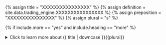 <!--------------------------------------------- TITLE AND DEFINITION starts -->

{% assign title = "XXXXXXXXXXXXXXXX" %}
{% assign definition = site.data.trading_engine.XXXXXXXXXXXXXXXX %}
{% assign preposition = "XXXXXXXXXXXXXXXX" %}
{% assign plural = "s" %}

<!--------------------------------------------- TITLE AND DEFINITION ends -->

{% if include.more == "yes" and include.heading == "more" %}
<details class='detailsCollapsible'><summary class='nobr'>Click to learn more about {{ title | downcase }}{{plural}}
</summary>
{% endif %}

{% if include.heading != "" and include.heading != "more" %}
{{include.heading}} {{title}}
{% endif %}

{% if include.icon != "no" %} 

{% if include.table == "yes" and include.icon != "no" %}
<table class='definitionTable'><tr><td>
{% endif %}

<img src='images/icons/nodes/png{{include.icon}}/{{ title | downcase | replace: " ", "-" }}.png' />

{% if include.table == "yes" and include.icon != "no" %}
</td><td>
{% endif %}

{% endif %}

{% if include.definition == "bold" %}
<strong>{{ definition }}</strong>
{% else %}
{% if include.definition != "no" %}
{{ definition }}
{% endif %}
{% endif %}

{% if include.table == "yes" and include.icon != "no" %}
</td></tr></table>
{% endif %}

{% if include.more == "yes" and include.content == "more" and include.heading != "more" %}
<details class='detailsCollapsible'><summary class='nobr'>Click to learn more about {{ title | downcase }}{{plural}}
</summary>
{% endif %}

{% if include.content != "no" %}

<!--------------------------------------------- CONTENT starts -->In other words, it is the equivalent annual return received over a given period.*The formula:*```annualized rate of return = (((investment + profits) / investments) ^ (365 / days)) - 1```In the context of the episode base asset and episode quoted asset, the calculation is done relative to the corresponding assets, and the overall context.*The formulas:*```tradingEngine.current.episode.episodeBaseAsset.annualizedRateOfReturn.value = ((( tradingEngine.current.episode.episodeBaseAsset.beginBalance.value +tradingEngine.current.episode.episodeBaseAsset.profitLoss.value ) / tradingEngine.current.episode.episodeBaseAsset.beginBalance.value) ^(365 / tradingEngine.current.episode.episodeStatistics.days.value)) - 1tradingEngine.current.episode.episodeQuotedAsset.annualizedRateOfReturn.value = ((( tradingEngine.current.episode.episodeQuotedAsset.beginBalance.value +tradingEngine.current.episode.episodeQuotedAsset.profitLoss.value ) / tradingEngine.current.episode.episodeQuotedAsset.beginBalance.value) ^(365 / tradingEngine.current.episode.episodeStatistics.days.value)) - 1```*The JavaScript code:*```jstradingEngine.current.episode.episodeBaseAsset.annualizedRateOfReturn.value = Math.pow(             ( tradingEngine.current.episode.episodeBaseAsset.beginBalance.value +             tradingEngine.current.episode.episodeBaseAsset.profitLoss.value ) /              tradingEngine.current.episode.episodeBaseAsset.beginBalance.value             ,              (365 / tradingEngine.current.episode.episodeStatistics.days.value)        ) - 1tradingEngine.current.episode.episodeQuotedAsset.annualizedRateOfReturn.value = Math.pow(             ( tradingEngine.current.episode.episodeQuotedAsset.beginBalance.value +             tradingEngine.current.episode.episodeQuotedAsset.profitLoss.value ) /              tradingEngine.current.episode.episodeQuotedAsset.beginBalance.value             ,              (365 / tradingEngine.current.episode.episodeStatistics.days.value)        ) - 1```In the context of the episode statistics, the calculation is done using the consolidated balance, as explained in the profit loss definition. {% include note.html content="When the context does not refer to either of the assets in particular, then both asset balances are consolidated, and denominated in the quoted asset." %}*The JavaScript code:*```jstradingEngine.current.episode.episodeStatistics.annualizedRateOfReturn.value =Math.pow(            (                tradingEngine.current.episode.episodeBaseAsset.beginBalance.value *                 tradingEngine.current.episode.beginRate.value +                tradingEngine.current.episode.episodeQuotedAsset.beginBalance.value +                tradingEngine.current.episode.episodeBaseAsset.profitLoss.value +                tradingEngine.current.episode.episodeQuotedAsset.profitLoss.value            ) /             (                tradingEngine.current.episode.episodeBaseAsset.beginBalance.value *                 tradingEngine.current.episode.beginRate.value +                tradingEngine.current.episode.episodeQuotedAsset.beginBalance.value             )         ,             (                365 / tradingEngine.current.episode.episodeStatistics.days.value            )         ) - 1```<!--------------------------------------------- CONTENT ends -->

{% endif %}

{% if include.more == "yes" and include.content != "more" and include.heading != "more" %}
<details class='detailsCollapsible'><summary class='nobr'>Click to learn more about {{ title | downcase }}{{plural}}
</summary>
{% endif %}

{% if include.adding != "" %}

{{include.adding}} Adding {{preposition}} {{title}} Node

<!--------------------------------------------- ADDING starts -->To add the {{ title | downcase }} node, select *Add Missing Items* on the parent node menu. <!--------------------------------------------- ADDING ends -->

{% endif %}

{% if include.configuring != "" %}

{{include.configuring}} Configuring the {{title}}

<!--------------------------------------------- CONFIGURING starts -->XXXXXXXXXXXXXXXXXXXXXXXXXXXXXXXXXXXXXXXXXXXXXXXXXXXXXX<!--------------------------------------------- CONFIGURING ends -->

{% endif %}

{% if include.starting != "" %}

{{include.starting}} Starting {{preposition}} {{title}}

<!--------------------------------------------- STARTING starts -->XXXXXXXXXXXXXXXXXXXXXXXXXXXXXXXXXXXXXXXXXXXXXXXXXXXXXX<!--------------------------------------------- STARTING ends -->

{% endif %}

{% if include.more == "yes" %}
</details>
{% endif %}